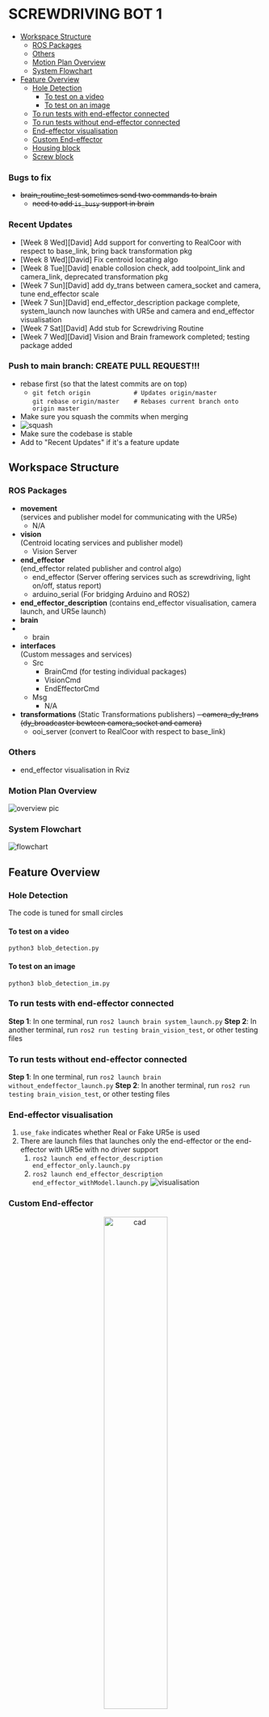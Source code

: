 <!-- omit from toc -->
# SCREWDRIVING BOT 1

- [Workspace Structure](#workspace-structure)
  - [ROS Packages](#ros-packages)
  - [Others](#others)
  - [Motion Plan Overview](#motion-plan-overview)
  - [System Flowchart](#system-flowchart)
- [Feature Overview](#feature-overview)
  - [Hole Detection](#hole-detection)
    - [To test on a video](#to-test-on-a-video)
    - [To test on an image](#to-test-on-an-image)
  - [To run tests with end-effector connected](#to-run-tests-with-end-effector-connected)
  - [To run tests without end-effector connected](#to-run-tests-without-end-effector-connected)
  - [End-effector visualisation](#end-effector-visualisation)
  - [Custom End-effector](#custom-end-effector)
  - [Housing block](#housing-block)
  - [Screw block](#screw-block)

### Bugs to fix
- ~~brain_routine_test sometimes send two commands to brain~~  
  - ~~need to add `is_busy` support in brain~~
### Recent Updates
- [Week 8 Wed][David] Add support for converting to RealCoor with respect to base_link, bring back transformation pkg
- [Week 8 Wed][David] Fix centroid locating algo
- [Week 8 Tue][David] enable collosion check, add toolpoint_link and camera_link, deprecated transformation pkg
- [Week 7 Sun][David] add dy_trans between camera_socket and camera, tune end_effector scale
- [Week 7 Sun][David] end_effector_description package complete, system_launch now launches with UR5e and camera and end_effector visualisation
- [Week 7 Sat][David] Add stub for Screwdriving Routine
- [Week 7 Wed][David] Vision and Brain framework completed; testing package added

### Push to main branch: CREATE PULL REQUEST!!!
- rebase first (so that the latest commits are on top) 
  - `git fetch origin            # Updates origin/master`\
    `git rebase origin/master    # Rebases current branch onto origin master`
- Make sure you squash the commits when merging
- ![squash](img/squash.png)
- Make sure the codebase is stable
- Add to "Recent Updates" if it's a feature update 

## Workspace Structure
### ROS Packages
- **movement**  
  (services and publisher model for communicating with the UR5e)  
  - N/A
- **vision**  
  (Centroid locating services and publisher model)  
  - Vision Server
- **end_effector**  
  (end_effector related publisher and control algo)
  - end_effector (Server offering services such as screwdriving, light on/off, status report)
  - arduino_serial (For bridging Arduino and ROS2)
- **end_effector_description**
  (contains end_effector visualisation, camera launch, and UR5e launch)
- **brain**
- - brain
- **interfaces**  
  (Custom messages and services)
  - Src
	- BrainCmd (for testing individual packages)
	- VisionCmd
	- EndEffectorCmd
  - Msg
	- N/A
- **transformations**
  (Static Transformations publishers)
  ~~- camera_dy_trans (dy_broadcaster bewteen camera_socket and camera)~~
  - ooi_server (convert to RealCoor with respect to base_link)
### Others
- end_effector visualisation in Rviz

### Motion Plan Overview
![overview pic](/img/MotionPlan_overview.png)

### System Flowchart
![flowchart](/img/flowchart.jpg)

## Feature Overview

### Hole Detection
The code is tuned for small circles

#### To test on a video
`python3 blob_detection.py`
#### To test on an image
`python3 blob_detection_im.py`

### To run tests with end-effector connected
**Step 1**: In one terminal, run `ros2 launch brain system_launch.py`
**Step 2**: In another terminal, run `ros2 run testing brain_vision_test`, or other testing files

### To run tests without end-effector connected
**Step 1**: In one terminal, run `ros2 launch brain without_endeffector_launch.py`
**Step 2**: In another terminal, run `ros2 run testing brain_vision_test`, or other testing files

### End-effector visualisation
1. `use_fake` indicates whether Real or Fake UR5e is used
2. There are launch files that launches only the end-effector or the end-effector with UR5e with no driver support
   1. `ros2 launch end_effector_description end_effector_only.launch.py`
   2. `ros2 launch end_effector_description end_effector_withModel.launch.py`
![visualisation](img/visualisation_1.png)

### Custom End-effector

<div align="center">
  <img src="img/end_effector_assembly.png" alt="cad" width="50%">
</div>

![drawing](img/end_effector_engineering_drawing.png)

### Housing block

<div align="center">
  <img src="img/housing.png" alt="cad" width="50%">
</div>

<div align="center">
  <img src="img/housing2.png" alt="cad" width="50%">
</div>

### Screw block

<div align="center">
  <img src="img/screwblock.png" alt="cad" width="50%">
</div>

<div align="center">
  <img src="img/screwblock2.png" alt="cad" width="50%">
</div>